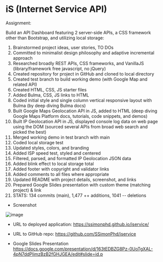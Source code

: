 # iS (Internet Service API) 

Assignment:

Build an API Dashboard featuring 2 server-side APIs, a CSS framework other than Bootstrap, and utilizing local storage:

1. 	Brainstormed project ideas, user stories, TO DOs
1.  Committed to minimalist design philosophy and adaptive incremental approach 
1.  Researched broadly REST APIs, CSS frameworks, and VanillaJS (library/framework free javascript, no jQuery) 
1.  Created repository for project in GitHub and cloned to local directory
1.  Created test branch to build working demo (with Google Map and related API)
1.  Created HTML, CSS, JS starter files
1.  Added Bulma, CSS, JS links to HTML
1.  Coded initial style and single column vertical responsive layout with Bulma (by deep diving Bulma docs)
1.  Built Google Maps Geolocation API in JS, added to HTML (deep diving Google Maps Platform docs, tutorials, code snippets, and demos)
1.  Built IP Geolocation API in JS, displayed console log data on web page using the DOM (sourced several APIs from broad web search and picked the best)
1.  Merged working demo in test branch with main
1.  Coded local storage test
1.  Updated styles, colors, and branding
1.  Added ISP speed test, styled and centered
1.  Filtered, parsed, and formatted IP Geolocation JSON data
1.  Added blink effect to local storage total
1.  Added footer with copyright and validator links
1.  Added comments to all files where appropriate
1.  Updated README with project details, screenshot, and links
1.  Prepared Google Slides presentation with custom theme (matching project) & link
1.  STATS: 134 commits (main), 1,477 ++ additions, 1041 -- deletions

- Screenshot

![image](https://user-images.githubusercontent.com/60651145/190928661-b45c1b05-8683-4518-a4a1-d55ff57f2133.png)

- URL to deployed application:
https://ssimonphd.github.io/iservice/

- URL to GitHub repo:
https://github.com/SSimonPhd/iservice

- Google Slides Presentation
https://docs.google.com/presentation/d/163tEDBZG8Pz-0UoTgXAL-4pN7ddPlimzBzB2fGHJGEA/edit#slide=id.p
